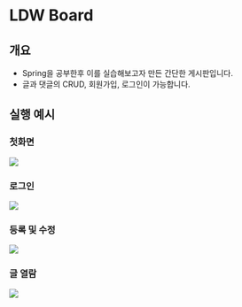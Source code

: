 # LDW Board
## 개요
- Spring을 공부한후 이를 실습해보고자 만든 간단한 게시판입니다.
- 글과 댓글의 CRUD, 회원가입, 로그인이 가능합니다.

## 실행 예시
### 첫화면
<img src="https://github.com/ldw3097/LDW_board/assets/19347643/b4b0a35d-c75f-4597-a0f9-c2b4e3d2991d">

### 로그인
<img src="https://github.com/ldw3097/LDW_board/assets/19347643/1e07256f-2fc2-4c3c-acfe-0497aa784b43">

### 등록 및 수정
<img src="https://github.com/ldw3097/LDW_board/assets/19347643/305525db-b4bb-46ff-ac8d-31ae1cfa1d67">

### 글 열람
<img src="https://github.com/ldw3097/LDW_board/assets/19347643/40ca34e8-f2e2-4b83-94a9-c8de97eda2ae">


